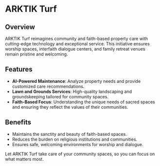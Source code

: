 
# ARKTIK Turf

## Overview

ARKTIK Turf reimagines community and faith-based property care with cutting-edge technology and exceptional service. This initiative ensures worship spaces, interfaith dialogue centers, and family retreat venues remain pristine and welcoming.

## Features

- **AI-Powered Maintenance**: Analyze property needs and provide customized care recommendations.
- **Lawn and Grounds Services**: High-quality landscaping and groundskeeping tailored for community spaces.
- **Faith-Based Focus**: Understanding the unique needs of sacred spaces and ensuring they reflect the values of their communities.

## Benefits

- Maintains the sanctity and beauty of faith-based spaces.
- Reduces the burden on religious institutions and communities.
- Ensures safe, welcoming environments for worship and dialogue.

Let ARKTIK Turf take care of your community spaces, so you can focus on what matters most.
